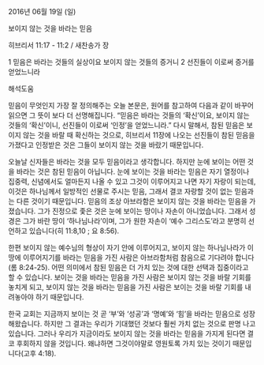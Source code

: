 2016년 06월 19일 (일)

보이지 않는 것을 바라는 믿음



히브리서 11:17 - 11:2 / 새찬송가  장


1 믿음은 바라는 것들의 실상이요 보이지 않는 것들의 증거니
2 선진들이 이로써 증거를 얻었느니라

해석도움





믿음이 무엇인지 가장 잘 정의해주는 오늘 본문은, 원어를 참고하여 다음과 같이 바꾸어 읽으면 그 뜻이 보다 더 선명해집니다.
“믿음은 바라는 것들의 ‘확신’이요, 보이지 않는 것들의 ‘확신’이니, 선진들이 이로써 ‘인정’을 얻었느니라.”
다시 말해서, 참된 믿음은 보이지 않는 것을 바랄 때 확신하는 것으로, 히브리서 11장에 나오는 선진들이 참된 믿음을 가졌다고 인정받은 것은 그들이 보이지 않는 것을 바랐기 때문입니다.

오늘날 신자들은 바라는 것을 모두 믿음이라고 생각합니다. 하지만 눈에 보이는 어떤 것을 바라는 것은 참된 믿음이 아닙니다. 눈에 보이는 것을 바라는 믿음은 자기 열정이나 집중력, 신념에서도 얼마든지 나올 수 있고 그것이 이루어지고 나면 자기 자랑이 되는데, 이것은 하나님께서 일방적인 선물로 주시는 믿음, 그래서 결코 자랑할 것이 없는 믿음과는 다른 것이기 때문입니다.
믿음의 조상 아브라함은 보이지 않는 것을 바라는 믿음을 가졌습니다. 그가 진정으로 좇은 것은 눈에 보이는 땅이나 자손이 아니었습니다. 그래서 성경은 그가 바란 땅이 ‘하나님나라’이며, 그가 원한 자손이 ‘예수 그리스도’라고 분명히 선언하고 있습니다(히 11:8,10 ; 요 8:56).

한편 보이지 않는 예수님의 형상이 자기 안에 이루어지고, 보이지 않는 하나님나라가 이 땅에 이루어지기를 바라는 믿음을 가진 사람은 아브라함처럼 참음으로 기다려야 합니다(롬 8:24-25). 어떤 의미에서 참된 믿음은 더 가치 있는 것에 대한 선택과 집중이라고 할 수 있습니다. 보이는 것을 바라는 믿음을 가진 사람은 보이지 않는 것을 바랄 기회를 놓치게 되고, 보이지 않는 것을 바라는 믿음을 가진 사람은 보이는 것을 바랄 기회를 내려놓아야 하기 때문입니다.

한국 교회는 지금까지 보이는 것 곧 ‘부’와 ‘성공’과 ‘명예’와 ‘힘’을 바라는 믿음으로 성장해왔습니다. 하지만 그 결과는 우리가 기대했던 것보다 훨씬 가치 없는 것으로 판명 나고 있습니다. 그러나 우리가 지금이라도 보이지 않는 것을 바라는 믿음을 가지게 된다면 결코 후회하지 않을 것입니다. 왜냐하면 그것이야말로 영원토록 가치 있는 것이기 때문입니다(고후 4:18).
